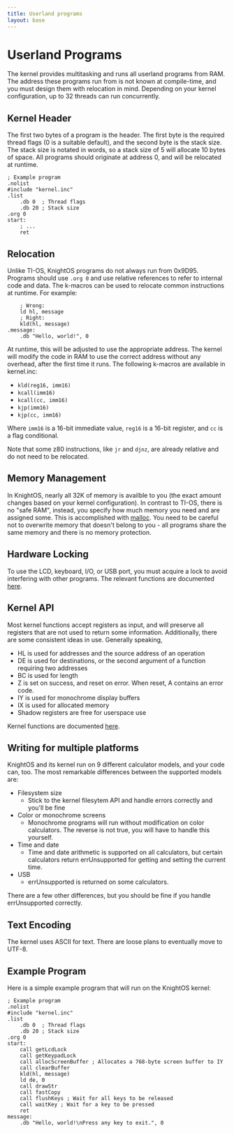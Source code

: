 ```yaml
---
title: Userland programs
layout: base
---
```


# Userland Programs

The kernel provides multitasking and runs all userland programs from RAM. The address these programs
run from is not known at compile-time, and you must design them with relocation in mind. Depending on
your kernel configuration, up to 32 threads can run concurrently.

## Kernel Header

The first two bytes of a program is the header. The first byte is the required thread flags (0 is a
suitable default), and the second byte is the stack size. The stack size is notated in words, so a
stack size of 5 will allocate 10 bytes of space. All programs should originate at address 0, and will
be relocated at runtime.

    ; Example program
    .nolist
    #include "kernel.inc"
    .list
        .db 0  ; Thread flags
        .db 20 ; Stack size
    .org 0
    start:
        ; ...
        ret

## Relocation

Unlike TI-OS, KnightOS programs do not always run from 0x9D95. Programs should use `.org 0` and use
relative references to refer to internal code and data. The k-macros can be used to relocate common
instructions at runtime. For example:

        ; Wrong:
        ld hl, message
        ; Right:
        kld(hl, message)
    .message:
        .db "Hello, world!", 0

At runtime, this will be adjusted to use the appropriate address. The kernel will modify the code
in RAM to use the correct address without any overhead, after the first time it runs. The following
k-macros are available in kernel.inc:

* `kld(reg16, imm16)`
* `kcall(imm16)`
* `kcall(cc, imm16)`
* `kjp(imm16)`
* `kjp(cc, imm16)`

Where `imm16` is a 16-bit immediate value, `reg16` is a 16-bit register, and `cc` is a flag conditional.

Note that some z80 instructions, like `jr` and `djnz`, are already relative and do not need to be
relocated.

## Memory Management

In KnightOS, nearly all 32K of memory is availble to you (the exact amount changes based on your kernel
configuration). In contrast to TI-OS, there is no "safe RAM", instead, you specify how much memory you
need and are assigned some. This is accomplished with [malloc](/docs/reference/system.html#malloc).
You need to be careful not to overwrite memory that doesn't belong to you - all programs share the same
memory and there is no memory protection.

## Hardware Locking

To use the LCD, keyboard, I/O, or USB port, you must acquire a lock to avoid interfering with other
programs. The relevant functions are documented [here](/docs/reference/hardware.html).

## Kernel API

Most kernel functions accept registers as input, and will preserve all registers that are not used to
return some information. Additionally, there are some consistent ideas in use. Generally speaking,

* HL is used for addresses and the source address of an operation
* DE is used for destinations, or the second argument of a function requiring two addresses
* BC is used for length
* Z is set on success, and reset on error. When reset, A contains an error code.
* IY is used for monochrome display buffers
* IX is used for allocated memory
* Shadow registers are free for userspace use

Kernel functions are documented [here](/documentation.html).

## Writing for multiple platforms

KnightOS and its kernel run on 9 different calculator models, and your code can, too. The most remarkable
differences between the supported models are:

* Filesystem size
  * Stick to the kernel filesytem API and handle errors correctly and you'll be fine
* Color or monochrome screens
  * Monochrome programs will run without modification on color calculators. The reverse is not true, you
    will have to handle this yourself.
* Time and date
  * Time and date arithmetic is supported on all calculators, but certain calculators return errUnsupported
    for getting and setting the current time.
* USB
  * errUnsupported is returned on some calculators.

There are a few other differences, but you should be fine if you handle errUnsupported correctly.

## Text Encoding

The kernel uses ASCII for text. There are loose plans to eventually move to UTF-8.

## Example Program

Here is a simple example program that will run on the KnightOS kernel:

    ; Example program
    .nolist
    #include "kernel.inc"
    .list
        .db 0  ; Thread flags
        .db 20 ; Stack size
    .org 0
    start:
        call getLcdLock
        call getKeypadLock
        call allocScreenBuffer ; Allocates a 768-byte screen buffer to IY
        call clearBuffer
        kld(hl, message)
        ld de, 0
        call drawStr
        call fastCopy
        call flushKeys ; Wait for all keys to be released
        call waitKey ; Wait for a key to be pressed
        ret
    message:
        .db "Hello, world!\nPress any key to exit.", 0
